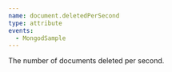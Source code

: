 ```yaml
---
name: document.deletedPerSecond
type: attribute
events:
  - MongodSample
---
```


The number of documents deleted per second.
